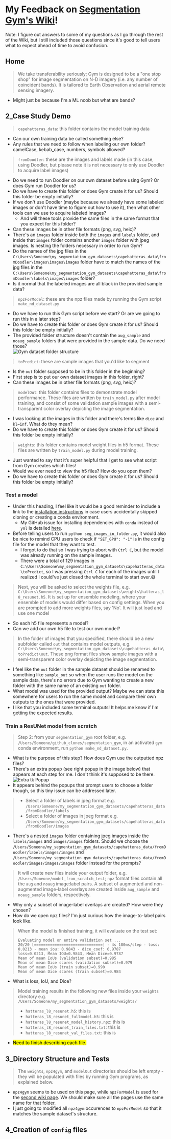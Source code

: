 # My Feedback on [Segmentation Gym's Wiki](https://github.com/Doodleverse/segmentation_gym/wiki)!
Note: I figure out answers to some of my questions as I go through the rest of the Wiki, but I still included those questions since it's good to tell users what to expect ahead of time to avoid confusion.

## Home
> We take transferability seriously; Gym is designed to be a "one stop shop" for image segmentation on N-D imagery (i.e. any number of coincident bands). It is tailored to Earth Observation and aerial remote sensing imagery.
- Might just be because I'm a ML noob but what are bands?

## 2_Case Study Demo
> `capehatteras_data`: this folder contains the model training data
- Can our own training data be called something else?
- Any rules that we need to follow when labeling our own folder? camelCase, kebab_case, numbers, symbols allowed?
> `fromDoodler`: these are the images and labels made (in this case, using Doodler, but please note it is not necessary to only use Doodler to acquire label images)
- Do we need to run Doodler on our own dataset before using Gym? Or does Gym run Doodler for us?
- Do we have to create this folder or does Gym create it for us? Should this folder be empty initially?
- If we don't use Doodler (maybe because we already have some labeled images or don't have time to figure out how to use it), then what other tools can we use to acquire labeled images?
  - And will these tools provide the same files in the same format that you expect for this folder?
- Can these images be in other file formats (png, svg, heic)?
- There's an `images` folder inside both the `images` and `labels` folder, and inside that `images` folder contains another `images` folder with jpeg images. Is nesting the folders necessary in order to run Gym?
- Do the names of the jpg files in the `C:\Users\Someone\my_segmentation_gym_datasets\capehatteras_data\fromDoodler\images\images\images` folder have to match the names of the jpg files in the `C:\Users\Someone\my_segmentation_gym_datasets\capehatteras_data\fromDoodler\labels\images\images` folder?
- Is it normal that the labeled images are all black in the provided sample data?
> `npzForModel`: these are the npz files made by running the Gym script `make_nd_dataset.py`
- Do we have to run this Gym script before we start? Or are we going to run this in a later step?
- Do we have to create this folder or does Gym create it for us? Should this folder be empty initially?
- The provided folder structure doesn't contain the `aug_sample` and `noaug_sample` folders that were provided in the sample data. Do we need those?\
![Gym dataset folder structure](gymDatasetFolderStructure.jpg)
> `toPredict`: these are sample images that you'd like to segment
- Is the `out` folder supposed to be in this folder in the beginning?
- First step is to put our own dataset images in this folder, right?
- Can these images be in other file formats (png, svg, heic)?
> `modelOut`: this folder contains files to demonstrate model performance. These files are written by `train_model.py` after model training, and consist of some validation sample images with a semi-transparent color overlay depicting the image segmentation.
- I was looking at the images in this folder and there's terms like `dice` and `kl=inf`. What do they mean?
- Do we have to create this folder or does Gym create it for us? Should this folder be empty initially?
> `weights`: this folder contains model weight files in h5 format. These files are written by `train_model.py` during model training.
- Just wanted to say that it’s super helpful that I get to see what script from Gym creates which files!
- Would we ever need to view the h5 files? How do you open them?
- Do we have to create this folder or does Gym create it for us? Should this folder be empty initially?
### Test a model
- Under this heading, I feel like it would be a good reminder to include a link to the [installation instructions](https://github.com/Doodleverse/segmentation_gym#%EF%B8%8F-installation) in case users accidentally skipped cloning or creating a conda environment.
  - My GitHub issue for installing dependencies with `conda` instead of `yml` is detailed [here](https://github.com/Doodleverse/segmentation_gym/issues/78).
- Before telling users to run `python seg_images_in_folder.py`, it would also be nice to remind CPU users to check if `"SET_GPU": "-1"` is in the config file for the model that they want to test.
  - I forgot to do that so I was trying to abort with `Ctrl C`, but the model was already running on the sample images.
  - There were a total of 129 images in `C:\Users\Someone\my_segmentation_gym_datasets\capehatteras_data\toPredict`, so I was pressing `Ctrl C` for each of the images until I realized I could've just closed the whole terminal to start over.😅
> Next, you will be asked to select the weights file, e.g. `C:\Users\Someone\my_segmentation_gym_datasets\weights\hatteras_l8_resunet.h5`. It is set up for ensemble modeling, where your ensemble of models would differ based on config settings. When you are prompted to add more weights files, say 'No'. It will just load and use one model
- So each h5 file represents a model?
- Can we add our own h5 file to test our own model?
> In the folder of images that you specified, there should be a new subfolder called `out` that contains model outputs, e.g. `C:\Users\Someone\my_segmentation_gym_datasets\capehatteras_data\toPredict\out`. These png format files show sample images with a semi-transparent color overlay depicting the image segmentation.
- I feel like the `out` folder in the sample dataset should be renamed to something like `sample_out` so when the user runs the model on the sample data, there's no errors due to Gym wanting to create a new folder with the same name of an existing `out` folder.
- What model was used for the provided output? Maybe we can state this somewhere for users to run the same model and compare their own outputs to the ones that were provided.
- I like that you included some terminal outputs! It helps me know if I'm getting the expected results.
### Train a ResUNet model from scratch
> Step 2: from your `segmentation_gym` root folder, e.g. `/Users/Someone/github_clones/segmentation_gym`, in an activated `gym` conda environment, run `python make_nd_dataset.py`.
- What is the purpose of this step? How does Gym use the outputted npz files?
- There's an extra popup (see right popup in the image below) that appears at each step for me. I don't think it's supposed to be there.
![Extra tk Popup](extraUnknownPopup.jpg)
- It appears behind the popups that prompt users to choose a folder though, so this tiny issue can be addressed later.
> - Select a folder of labels in jpeg format e.g. `/Users/Someone/my_segmentation_gym_datasets/capehatteras_data/fromDoodler/labels`
> - Select a folder of images in jpeg format e.g. `/Users/Someone/my_segmentation_gym_datasets/capehatteras_data/fromDoodler/images`
- There's a nested `images` folder containing jpeg images inside the `labels/images` and `images/images` folders. Should we choose the `/Users/Someone/my_segmentation_gym_datasets/capehatteras_data/fromDoodler/labels/images/images` and `/Users/Someone/my_segmentation_gym_datasets/capehatteras_data/fromDoodler/images/images/images` folder instead for the prompts? 
> It will create new files inside your output folder, e.g. `/Users/Someone/model_from_scratch_test`; `npz` format files contain all the `aug` and `noaug` image:label pairs. A subset of augmented and non-augmented image-label overlays are created inside `aug_sample` and `noaug_sample` folders, respectively.
- Why only a subset of image-label overlays are created? How were they chosen?
- How do we open npz files? I'm just curious how the image-to-label pairs look like.
> When the model is finished training, it will evaluate on the test set:
> ```
> Evaluating model on entire validation set ...
> 20/20 [==============================] - 4s 180ms/step - loss: 0.0213 - mean_iou: 0.9843 - dice_coef: 0.9787
> loss=0.0213, Mean IOU=0.9843, Mean Dice=0.9787
> Mean of mean IoUs (validation subset)=0.985
> Mean of mean Dice scores (validation subset)=0.979
> Mean of mean IoUs (train subset)=0.990
> Mean of mean Dice scores (train subset)=0.984
> ```
- What is loss, IoU, and Dice?
> Model training results in the following new files inside your `weights` directory e.g. `/Users/Someone/my_segmentation_gym_datasets/weights/`
> - `hatteras_l8_resunet.h5`: this is
> - `hatteras_l8_resunet_fullmodel.h5`: this is
> - `hatteras_l8_resunet_model_history.npz`: this is
> - `hatteras_l8_resunet_train_files.txt`: this is
> - `hatteras_l8_resunet_val_files.txt`: this is
- <mark>Need to finish describing each file.</mark>

## 3_Directory Structure and Tests
> The `weights`, `npz4gym`, and `modelOut` directories should be left empty - they will be populated with files by running Gym programs, as explained below.
- `npz4gym` seems to be used on this page, while `npzForModel` is used for the [second wiki page](https://github.com/Doodleverse/segmentation_gym/wiki/2_Case-Study-Demo). We should make sure all the pages use the same name for that folder.
- I just going to modified all `npz4gym` occurences to `npzForModel` so that it matches the sample dataset's structure.

## 4_Creation of `config` files
